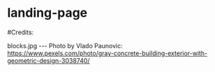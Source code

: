 # landing-page

#Credits:

blocks.jpg --- Photo by Vlado Paunovic: https://www.pexels.com/photo/gray-concrete-building-exterior-with-geometric-design-3038740/